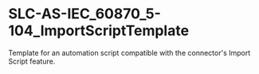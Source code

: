 # SLC-AS-IEC_60870_5-104_ImportScriptTemplate
Template for an automation script compatible with the connector's Import Script feature.
